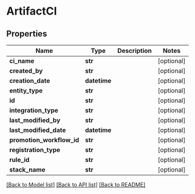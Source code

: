 # ArtifactCI

## Properties
Name | Type | Description | Notes
------------ | ------------- | ------------- | -------------
**ci_name** | **str** |  | [optional] 
**created_by** | **str** |  | [optional] 
**creation_date** | **datetime** |  | [optional] 
**entity_type** | **str** |  | [optional] 
**id** | **str** |  | [optional] 
**integration_type** | **str** |  | [optional] 
**last_modified_by** | **str** |  | [optional] 
**last_modified_date** | **datetime** |  | [optional] 
**promotion_workflow_id** | **str** |  | [optional] 
**registration_type** | **str** |  | [optional] 
**rule_id** | **str** |  | [optional] 
**stack_name** | **str** |  | [optional] 

[[Back to Model list]](../README.md#documentation-for-models) [[Back to API list]](../README.md#documentation-for-api-endpoints) [[Back to README]](../README.md)

